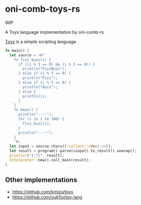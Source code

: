 # oni-comb-toys-rs

WIP

A Toys language implementation by oni-comb-rs

[Toys](https://github.com/kmizu/toys) is a simple scripting language.


```rust
fn main() {
  let source = r#"
    fn fizz_buzz(i) {
      if ((i % 3 == 0) && (i % 5 == 0)) {
        println("FizzBuzz");
      } else if (i % 3 == 0) {
        println("Fizz");
      } else if (i % 5 == 0) {
        println("Buzz");
      } else {
        println(i);
      }
    }
    fn main() {
      println("----");
      for (i in 1 to 100) {
        fizz_buzz(i);
      }
      println("----");
    }
    "#;
  let input = source.chars().collect::<Vec<_>>();
  let result = program().parse(&input).to_result().unwrap();
  println!("{:?}", result);
  Interpreter::new().call_main(result);
}
```


## Other implementations

- https://github.com/kmizu/toys
- https://github.com/yuk1ty/toy-lang
